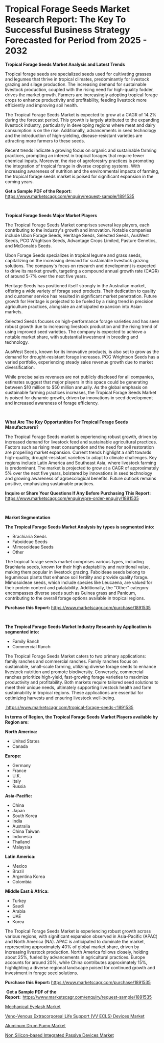<p><h1>Tropical Forage Seeds Market Research Report: The Key To Successful Business Strategy Forecasted for Period from 2025 - 2032</h1></p><p><strong>Tropical Forage Seeds Market Analysis and Latest Trends</strong></p>
<p><p>Tropical forage seeds are specialized seeds used for cultivating grasses and legumes that thrive in tropical climates, predominantly for livestock grazing and silage production. The increasing demand for sustainable livestock production, coupled with the rising need for high-quality fodder, drives the market growth. Farmers are increasingly adopting tropical forage crops to enhance productivity and profitability, feeding livestock more efficiently and improving soil health.</p><p>The Tropical Forage Seeds Market is expected to grow at a CAGR of 14.2% during the forecast period. This growth is largely attributed to the expanding livestock industry, particularly in developing regions where meat and dairy consumption is on the rise. Additionally, advancements in seed technology and the introduction of high-yielding, disease-resistant varieties are attracting more farmers to these seeds.</p><p>Recent trends indicate a growing focus on organic and sustainable farming practices, prompting an interest in tropical forages that require fewer chemical inputs. Moreover, the rise of agroforestry practices is promoting the integration of tropical forage in diverse cropping systems. With increasing awareness of nutrition and the environmental impacts of farming, the tropical forage seeds market is poised for significant expansion in the coming years.</p></p>
<p><strong>Get a Sample PDF of the Report:&nbsp;</strong> <a href="https://www.marketscagr.com/enquiry/request-sample/1891535?utm_campaign=2106&utm_medium=2&utm_source=Github&utm_content=ia&utm_term=28032025&utm_id=tropical-forage-seeds">https://www.marketscagr.com/enquiry/request-sample/1891535</a></p>
<p>&nbsp;</p>
<p><strong>Tropical Forage Seeds Major Market Players</strong></p>
<p><p>The Tropical Forage Seeds Market comprises several key players, each contributing to the industry's growth and innovation. Notable companies include Ubon Forage Seeds, Heritage Seeds, Selected Seeds, AusWest Seeds, PCG Wrightson Seeds, Advantage Crops Limited, Pasture Genetics, and McDonalds Seeds. </p><p>Ubon Forage Seeds specializes in tropical legume and grass seeds, capitalizing on the increasing demand for sustainable livestock grazing solutions. The company's focus on research and development is expected to drive its market growth, targeting a compound annual growth rate (CAGR) of around 5-7% over the next five years.</p><p>Heritage Seeds has positioned itself strongly in the Australian market, offering a wide variety of forage seed products. Their dedication to quality and customer service has resulted in significant market penetration. Future growth for Heritage is projected to be fueled by a rising trend in precision agriculture practices, alongside an anticipated expansion into Asian markets.</p><p>Selected Seeds focuses on high-performance forage varieties and has seen robust growth due to increasing livestock production and the rising trend of using improved seed varieties. The company is expected to achieve a notable market share, with substantial investment in breeding and technology.</p><p>AusWest Seeds, known for its innovative products, is also set to grow as the demand for drought-resistant forage increases. PCG Wrightson Seeds has a varied portfolio, experiencing steady sales revenue growth due to market diversification.</p><p>While precise sales revenues are not publicly disclosed for all companies, estimates suggest that major players in this space could be generating between $10 million to $50 million annually. As the global emphasis on sustainable farming practices increases, the Tropical Forage Seeds Market is poised for dynamic growth, driven by innovations in seed development and increased awareness of forage efficiency.</p></p>
<p>&nbsp;</p>
<p><strong>What Are The Key Opportunities For Tropical Forage Seeds Manufacturers?</strong></p>
<p><p>The Tropical Forage Seeds market is experiencing robust growth, driven by increased demand for livestock feed and sustainable agricultural practices. Factors such as rising meat consumption and the need for soil restoration are propelling market expansion. Current trends highlight a shift towards high-quality, drought-resistant varieties to adapt to climate challenges. Key regions include Latin America and Southeast Asia, where livestock farming is predominant. The market is projected to grow at a CAGR of approximately 5% over the next five years, bolstered by innovations in seed technology and growing awareness of agroecological benefits. Future outlook remains positive, emphasizing sustainable practices.</p></p>
<p><strong>Inquire or Share Your Questions If Any Before Purchasing This Report:</strong> <a href="https://www.marketscagr.com/enquiry/pre-order-enquiry/1891535?utm_campaign=2106&utm_medium=2&utm_source=Github&utm_content=ia&utm_term=28032025&utm_id=tropical-forage-seeds">https://www.marketscagr.com/enquiry/pre-order-enquiry/1891535</a></p>
<p>&nbsp;</p>
<p><strong>Market Segmentation</strong></p>
<p><strong>The Tropical Forage Seeds Market Analysis by types is segmented into:</strong></p>
<p><ul><li>Brachiaria Seeds</li><li>Faboideae Seeds</li><li>Mimosoideae Seeds</li><li>Other</li></ul></p>
<p><p>The tropical forage seeds market comprises various types, including Brachiaria seeds, known for their high adaptability and nutritional value, making them popular in livestock grazing. Faboideae seeds belong to leguminous plants that enhance soil fertility and provide quality forage. Mimosoideae seeds, which include species like Leucaena, are valued for their protein content and palatability. Additionally, the "Other" category encompasses diverse seeds such as Guinea grass and Panicum, contributing to the overall forage options available in tropical regions.</p></p>
<p><strong>Purchase this Report:&nbsp;</strong><a href="https://www.marketscagr.com/purchase/1891535?utm_campaign=2106&utm_medium=2&utm_source=Github&utm_content=ia&utm_term=28032025&utm_id=tropical-forage-seeds">https://www.marketscagr.com/purchase/1891535</a></p>
<p>&nbsp;</p>
<p><strong>The Tropical Forage Seeds Market Industry Research by Application is segmented into:</strong></p>
<p><ul><li>Family Ranch</li><li>Commercial Ranch</li></ul></p>
<p><p>The Tropical Forage Seeds Market caters to two primary applications: family ranches and commercial ranches. Family ranches focus on sustainable, small-scale farming, utilizing diverse forage seeds to enhance livestock nutrition and promote biodiversity. Conversely, commercial ranches prioritize high-yield, fast-growing forage varieties to maximize productivity and profitability. Both markets require tailored seed solutions to meet their unique needs, ultimately supporting livestock health and farm sustainability in tropical regions. These applications are essential for optimizing harvests and ensuring livestock well-being.</p></p>
<p><a href="https://www.marketscagr.com/tropical-forage-seeds-r1891535?utm_campaign=2106&utm_medium=2&utm_source=Github&utm_content=ia&utm_term=28032025&utm_id=tropical-forage-seeds">&nbsp;https://www.marketscagr.com/tropical-forage-seeds-r1891535</a></p>
<p><strong>In terms of Region, the Tropical Forage Seeds Market Players available by Region are:</strong></p>
<p>
    <p> <strong> North America: </strong>
        <ul>
            <li>United States</li>
            <li>Canada</li>
        </ul>
        </p> 
    <p> <strong> Europe: </strong>
        <ul>
            <li>Germany</li>
            <li>France</li>
            <li>U.K.</li>
            <li>Italy</li>
            <li>Russia</li>
        </ul>
        </p> 
    <p> <strong> Asia-Pacific: </strong>
        <ul>
            <li>China</li>
            <li>Japan</li>
            <li>South Korea</li>
            <li>India</li>
            <li>Australia</li>
            <li>China Taiwan</li>
            <li>Indonesia</li>
            <li>Thailand</li>
            <li>Malaysia</li>
        </ul>
        </p> 
    <p> <strong> Latin America: </strong>
        <ul>
            <li>Mexico</li>
            <li>Brazil</li>
            <li>Argentina Korea</li>
            <li>Colombia</li>
        </ul>
        </p> 
    <p> <strong> Middle East & Africa: </strong>
        <ul>
            <li>Turkey</li>
            <li>Saudi</li>
            <li>Arabia</li>
            <li>UAE</li>
            <li>Korea</li>
        </ul>
    </p>
    </p>
<p><p>The Tropical Forage Seeds Market is experiencing robust growth across various regions, with significant expansion observed in Asia-Pacific (APAC) and North America (NA). APAC is anticipated to dominate the market, representing approximately 40% of global market share, driven by increasing livestock production. North America follows closely, holding about 25%, fueled by advancements in agricultural practices. Europe accounts for around 20%, while China contributes approximately 15%, highlighting a diverse regional landscape poised for continued growth and investment in forage seed solutions.</p></p>
<p><strong>Purchase this Report: </strong><a href="https://www.marketscagr.com/purchase/1891535?utm_campaign=2106&utm_medium=2&utm_source=Github&utm_content=ia&utm_term=28032025&utm_id=tropical-forage-seeds">https://www.marketscagr.com/purchase/1891535</a></p>
<p>&nbsp;<strong>Get a Sample PDF of the Report:&nbsp;&nbsp;</strong><a href="https://www.marketscagr.com/enquiry/request-sample/1891535?utm_campaign=2106&utm_medium=2&utm_source=Github&utm_content=ia&utm_term=28032025&utm_id=tropical-forage-seeds">https://www.marketscagr.com/enquiry/request-sample/1891535</a></p>
<p><strong></strong></p>
<p><p><a href="https://github.com/darouthiamnl/Market-Research-Report-List-1/blob/main/mechanical-eyelash-market.md?utm_campaign=2106&utm_medium=2&utm_source=Github&utm_content=ia&utm_term=28032025&utm_id=tropical-forage-seeds">Mechanical Eyelash Market</a></p><p><a href="https://github.com/YashRP12/Market-Research-Report-List-7/blob/main/veno-venous-extracorporeal-life-support-vv-ecls-devices-market.md?utm_campaign=2106&utm_medium=2&utm_source=Github&utm_content=ia&utm_term=28032025&utm_id=tropical-forage-seeds">Veno-Venous Extracorporeal Life Support (VV ECLS) Devices Market</a></p><p><a href="https://github.com/kreilkoffas4/Market-Research-Report-List-1/blob/main/aluminum-drum-pump-market.md?utm_campaign=2106&utm_medium=2&utm_source=Github&utm_content=ia&utm_term=28032025&utm_id=tropical-forage-seeds">Aluminum Drum Pump Market</a></p><p><a href="https://github.com/duerknikko44/Market-Research-Report-List-1/blob/main/non-silicon-based-integrated-passive-devices-market.md?utm_campaign=2106&utm_medium=2&utm_source=Github&utm_content=ia&utm_term=28032025&utm_id=tropical-forage-seeds">Non Silicon-based Integrated Passive Devices Market</a></p></p>